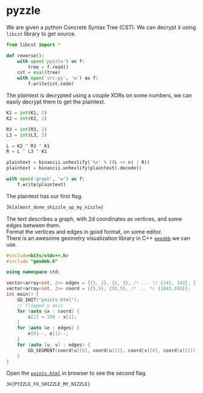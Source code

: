 # pyzzle

We are given a python Concrete Syntax Tree (CST). We can decrypt it using `libcst` library to get source.

```py
from libcst import *

def reverse():
    with open('pyzzle') as f:
        tree = f.read()
    cst = eval(tree)
    with open('src.py', 'w') as f:
        f.write(cst.code)
```

The plaintext is decrypted using a couple XORs on some numbers, we can easily decrypt them to get the plaintext.

```py
K1 = int(K1, 2)
K2 = int(K2, 2)

R3 = int(R3, 2)
L3 = int(L3, 2)

L = K2 ^ R3 ^ K1
R = L ^ L3 ^ K1

plaintext = binascii.unhexlify('%x' % ((L << n) | R))
plaintext = binascii.unhexlify(plaintext).decode()

with open('graph', 'w') as f:
    f.write(plaintext)
```

The plaintext has our first flag.

```txt
3k{almost_done_shizzle_up_my_nizzle}
```

The text describes a graph, with 2d coordinates as vertices, and some edges between them.  
Format the vertices and edges in good format, on some editor.  
There is an awesome geometry visualization library in C++ [`geodeb`](https://github.com/lukakalinovcic/geodeb) we can use.

```cpp
#include<bits/stdc++.h>
#include "geodeb.h"

using namespace std;

vector<array<int, 2>> edges = {{1, 2}, {2, 3}, /* ... */ {141, 143}, {143, 144}};
vector<array<int, 2>> coord = {{5,5}, {55,5}, /* ... */ {1845,105}};
int main() {
    GD_INIT("points.html");
    // flipped y axis
    for (auto &x : coord) {
        x[1] = 150 - x[1];
    }
    for (auto &e : edges) {
        e[0]--, e[1]--;
    }
    for (auto [u, v] : edges) {
        GD_SEGMENT(coord[u][0], coord[u][1], coord[v][0], coord[v][1]);
    }
}
```

Open the [`points.html`](https://github.com/goswami-rahul/ctf/blob/master/3kCTF2020/pyzzle/points.html) in browser to see the second flag.  

```txt
3k{PYZZLE_FO_SHIZZLE_MY_NIZZLE}
```

